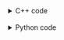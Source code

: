 <details><summary>C++ code</summary>

![](https://github.com/archishmanghos/code-images/blob/master/Leetcode/49-A.png)

</details>

<br>

<details><summary>Python code</summary>

![](https://github.com/archishmanghos/code-images/blob/master/Leetcode/49-py.png)

</details>